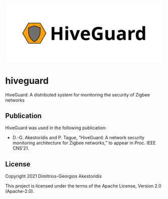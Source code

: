 <img src="hiveguard-header.png">

# hiveguard

HiveGuard: A distributed system for monitoring the security of Zigbee networks


## Publication

HiveGuard was used in the following publication:

* D.-G. Akestoridis and P. Tague, “HiveGuard: A network security monitoring architecture for Zigbee networks,” to appear in Proc. IEEE CNS’21.


## License

Copyright 2021 Dimitrios-Georgios Akestoridis

This project is licensed under the terms of the Apache License, Version 2.0 (Apache-2.0).
